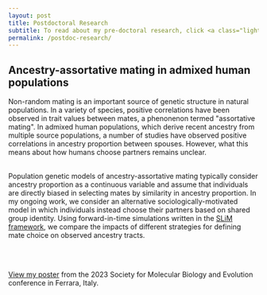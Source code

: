 ```yaml
---
layout: post
title: Postdoctoral Research
subtitle: To read about my pre-doctoral research, click <a class="light-bg" href="/predoc-research"><u>here</u></a>. To read about my doctoral research, click <a class="light-bg" href="/phd-research"><u>here</u></a>.
permalink: /postdoc-research/
---
```


<h2> Ancestry-assortative mating in admixed human populations </h2>

Non-random mating is an important source of genetic structure in natural populations. In a variety of species, positive correlations have been observed in trait values
between mates, a phenonenon termed "assortative mating". In admixed human populations, which derive recent ancestry from multiple source populations, a number of studies
have observed positive correlations in ancestry proportion between spouses. However, what this means about how humans choose partners remains unclear.
<br>
<br>

Population genetic models of ancestry-assortative mating typically consider ancestry proportion as a continuous variable and assume that individuals are directly biased
in selecting mates by similarity in ancestry proportion. In my ongoing work, we consider an alternative sociologically-motivated model in which individuals instead choose their
partners based on shared group identity. Using forward-in-time simulations written in the
<a class="light-bg"  href="https://messerlab.org/slim/" target="_blank" rel="noopener noreferrer">SLiM framework</a>, we compare the impacts of different strategies for
defining mate choice on observed ancestry tracts.

<br>
<br>

<a class="light-bg" href="/files/2023_SMBE_Poster.pdf" target="_blank" rel="noopener noreferrer">View my poster</a>
from the 2023 Society for Molecular Biology and Evolution conference in Ferrara, Italy.<i class='fa fa-link fa-lg'></i>
